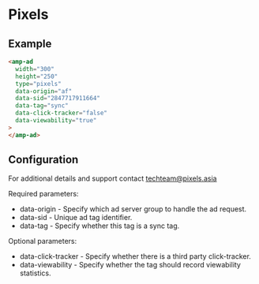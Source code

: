 <!---
Copyright 2018 The AMP HTML Authors. All Rights Reserved.

Licensed under the Apache License, Version 2.0 (the "License");
you may not use this file except in compliance with the License.
You may obtain a copy of the License at

      http://www.apache.org/licenses/LICENSE-2.0

Unless required by applicable law or agreed to in writing, software
distributed under the License is distributed on an "AS-IS" BASIS,
WITHOUT WARRANTIES OR CONDITIONS OF ANY KIND, either express or implied.
See the License for the specific language governing permissions and
limitations under the License.
-->

# Pixels

## Example

```html
<amp-ad
  width="300"
  height="250"
  type="pixels"
  data-origin="af"
  data-sid="2847717911664"
  data-tag="sync"
  data-click-tracker="false"
  data-viewability="true"
>
</amp-ad>
```

## Configuration

For additional details and support contact techteam@pixels.asia

Required parameters:

- data-origin - Specify which ad server group to handle the ad request.
- data-sid - Unique ad tag identifier.
- data-tag - Specify whether this tag is a sync tag.

Optional parameters:

- data-click-tracker - Specify whether there is a third party click-tracker.
- data-viewability - Specify whether the tag should record viewability
  statistics.

